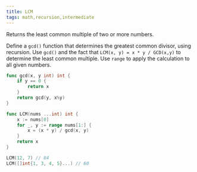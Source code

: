 ```yaml
---
title: LCM
tags: math,recursion,intermediate
---
```


Returns the least common multiple of two or more numbers.

Define a `gcd()` function that determines the greatest common divisor, using recursion.
Use `gcd()` and the fact that `LCM(x, y) = x * y / GCD(x,y)` to determine the least common multiple.
Use `range` to apply the calculation to all given numbers.


```go
func gcd(x, y int) int {
	if y == 0 {
		return x
	}
	return gcd(y, x%y)
}

func LCM(nums ...int) int {
	x := nums[0]
	for _, y := range nums[1:] {
		x = (x * y) / gcd(x, y)
	}
	return x
}
```

```go
LCM(12, 7) // 84
LCM([]int{1, 3, 4, 5}...) // 60
```
